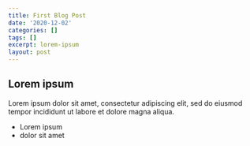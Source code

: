 ```yaml
---
title: First Blog Post
date: '2020-12-02'
categories: []
tags: []
excerpt: lorem-ipsum
layout: post
---
```

## Lorem ipsum
Lorem ipsum dolor sit amet, consectetur adipiscing elit, sed do eiusmod tempor incididunt ut labore et dolore magna aliqua.
- Lorem ipsum
- dolor sit amet